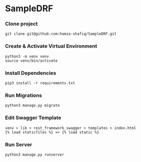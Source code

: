 # SampleDRF

### Clone project 
```
git clone git@github.com:hamza-shafiq/SampleDRF.git
```

### Create & Activate Virtual Environment
```
python3 -m venv venv
source venv/bin/activate
```

### Install Dependencies
```
pip3 install -r requirements.txt
```

### Run Migrations
```
python3 manage.py migrate
```

### Edit Swagger Template
```
venv > lib > rest_framework_swagger > templates > index.html
{% load staticfiles %} => {% load static %}
```

### Run Server
```
python3 manage.py runserver
```
